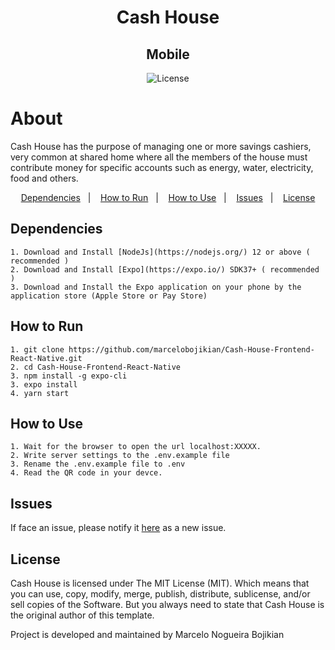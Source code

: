 <h1 align="center">
    Cash House
</h1>

<h2 align="center">
  Mobile
</h2>

<p align="center">
  <img alt="License" src="https://img.shields.io/github/license/marcelobojikian/Cash-House-Backend-Java" />
</p>

# About
Cash House has the purpose of managing one or more savings cashiers, very common at shared home where all the members of the house must contribute money for specific accounts such as energy, water, electricity, food and others.

<p align="center">
  <a href="#dependencies">Dependencies</a>&nbsp;&nbsp;&nbsp;|&nbsp;&nbsp;&nbsp;
  <a href="#how-to-run">How to Run</a>&nbsp;&nbsp;&nbsp;|&nbsp;&nbsp;&nbsp;
  <a href="#how-to-use">How to Use</a>&nbsp;&nbsp;&nbsp;|&nbsp;&nbsp;&nbsp;
  <a href="#issues">Issues</a>&nbsp;&nbsp;&nbsp;|&nbsp;&nbsp;&nbsp;
  <a href="#license">License</a>
</p>

## Dependencies
    1. Download and Install [NodeJs](https://nodejs.org/) 12 or above ( recommended )
    2. Download and Install [Expo](https://expo.io/) SDK37+ ( recommended )
    3. Download and Install the Expo application on your phone by the application store (Apple Store or Pay Store)
    
## How to Run
    1. git clone https://github.com/marcelobojikian/Cash-House-Frontend-React-Native.git
    2. cd Cash-House-Frontend-React-Native
    3. npm install -g expo-cli
    3. expo install
    4. yarn start

## How to Use
    1. Wait for the browser to open the url localhost:XXXXX.
    2. Write server settings to the .env.example file
    3. Rename the .env.example file to .env
    4. Read the QR code in your devce.

## Issues

If face an issue, please notify it [here](https://github.com/marcelobojikian/Cash-House-Frontend-React-Native/issues) as a new issue.

## License

Cash House is licensed under The MIT License (MIT). Which means that you can use, copy, modify, merge, publish, distribute, sublicense, and/or sell copies of the Software. But you always need to state that Cash House is the original author of this template.

Project is developed and maintained by Marcelo Nogueira Bojikian
